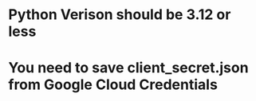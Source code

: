 # Python Verison should be 3.12 or less #
# You need to save client_secret.json from Google Cloud Credentials #